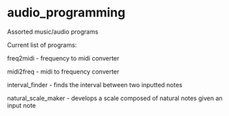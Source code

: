 # audio_programming
Assorted music/audio programs

Current list of programs:

freq2midi - frequency to midi converter

midi2freq - midi to frequency converter

interval_finder - finds the interval between two inputted notes

natural_scale_maker - develops a scale composed of natural notes given an input note

